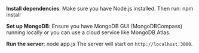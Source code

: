 **Install dependencies**:
Make sure you have Node.js installed. Then run:
npm install

**Set up MongoDB**:
Ensure you have MongoDB GUI (MongoDBCompass) running locally or you can  use a cloud service like MongoDB Atlas.

**Run the server**:
node app.js
The server will start on `http://localhost:3000`.
